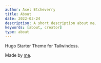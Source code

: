 ```yaml
---
author: Axel Etcheverry
title: About
date: 2022-03-24
description: A short description about me.
keywords: [about, creator]
type: about
---
```


Hugo Starter Theme for Tailwindcss.

Made by [me](https://github.com/dirkolbrich/).
